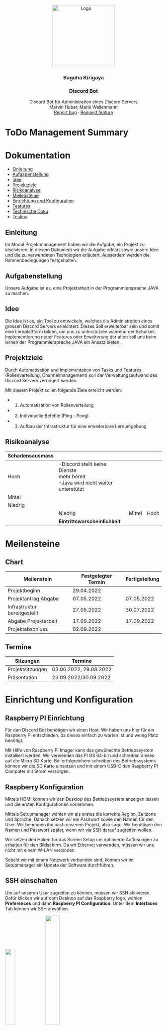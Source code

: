 <p align="center">
  <a href="https://example.com/">
    <img src="Suguha.png" alt="Logo" width=200 height=200>
  </a>

<h3 align="center">Suguha Kirigaya</h3>
  <h3 align="center">Discord Bot</h3>

<p align="center">
    Discord Bot für Administration eines Discord Servers<br>
    Marvin Huber, Mario Weilenmann
    <br>
    <a href="https://reponame/issues/new?template=bug.md">Report bug</a>
    ·
    <a href="https://reponame/issues/new?template=feature.md&labels=feature">Request feature</a>
  </p>

# ToDo Management Summary

# Dokumentation

- [Einleitung](#einleitung)
- [Aufgabenstellung](#aufgabenstellung)
- [Idee](#idee)
- [Projektziele](#projektziele)
- [Risikoanalyse](#risikoanalyse)
- [Meilensteine](#meilensteine)
- [Einrichtung und Konfiguration](#einrichtung-und-konfiguration)
- [Features](#features)
- [Technische Doku](#technische-doku)
- [Testing](#testing)

## Einleitung

Im Modul Projektmanagement haben wir die Aufgabe, ein Projekt zu alsolvieren.
In diesem Dokument wir die Aufgabe erklärt sowie unsere Idee und die zu verwendeten Techologien erläutert. Ausserdem werden die Rahmenbedingungen festgehalten.

## Aufgabenstellung

Unsere Aufgabe ist es, eine Projektarbeit in der Programmiersprache JAVA zu machen.

## Idee

Die Idee ist es, ein Tool zu entwickeln, welches die Administration eines grossen Discord Servers erleichtert.
Dieses Soll erweiterbar sein und somit eine Lernplattform bilden, um uns zu unterstützen während der Schulzeit.
Implementierung neuer Features oder Erweiterung der alten soll uns beim lernen der Programmiersprache JAVA ein Ansatz bieten.

## Projektziele

Durch Automatisation und Implementation von Tasks und Features (Rollenverteilung, Channelmanagement) soll der Verwaltungsaufwand des Discord Servers verringert werden.

Mit diesem Projekt sollen folgende Ziele erreicht werden:

- 1. Automatisation von Rollenverteilung
- 2. Individuelle Befehle (Ping - Pong)
- 3. Aufbau der Infrastruktur für eine erweiterbare Lernumgebung

## Risikoanalyse


| Schadensausmass |                                                                                                 |        |      |
| :-------------- | :---------------------------------------------------------------------------------------------- | -----: | ---: |
| Hoch            | -Discord stellt keine Dienste<br />mehr bereit <br />-Java wird nicht weiter<br /> unterstützt |        |      |
| Mittel          |                                                                                                 |        |      |
| Niedrig         |                                                                                                 |        |      |
|                 | Niedrig                                                                                         | Mittel | Hoch |
|                 | __Eintrittswarscheinlichkeit__                                                                  |        |      |

# Meilensteine

## Chart


| Meilenstein                  | Festgelegter Termin | Fertigstellung |
| ---------------------------- | ------------------- | -------------- |
| Projektbeginn                | 29.04.2022          |                |
| Projektantrag Abgabe         | 07.05.2022          | 07.05.2022     |
| Infrastruktur bereitgestellt | 27.05.2022          | 30.07.2022     |
| Abgabe Projektarbeit         | 17.09.2022          | 17.09.2022     |
| Projektabschluss             | 02.09.2022          |                |

## Termine


| Sitzungen        | Termine                |
| ---------------- | ---------------------- |
| Projektsitzungen | 03.06.2022, 29.08.2022 |
| Präsentation    | 23.09.2022/30.09.2022  |

# Einrichtung und Konfiguration

## Raspberry PI Einrichtung

Für den Discord Bot benötigen wir einen Host. Wir haben uns hier für ein Raspberry PI entschieden, da dieses einfach zu warten ist und wenig Platz benötigt.<br />

Mit Hilfe von Raspberry PI Imager kann das gewünschte Betriebssystem installiert werden. Wir verwenden das PI OS 64-bit und schreiben dieses auf die Micro SD Karte.
Bei erfolgreichem schreiben des Betriebssystems können wir die SD Karte einsetzen und mit einem USB-C den Raspberry Pi Computer mit Strom versorgen.

## Raspberry Konfiguration

Mittels HDMI können wir den Desktop des Betriebssystem anzeigen lassen und die ersten Konfigurationen vornehmen. <br />

Mittels Setupmanager wählen wir als erstes die korrekte Region, Zeitzone und Sprache. Danach setzen wir ein Passwort sowie den Namen für den User. Wir benennen ihn nach unserem Projekt, also sugu. Wir benötigen den Namen und Passwort später, wenn wir via SSH darauf zugreifen wollen. <br />

Wir setzen den Haken für das Screen Setup um optimierte Auflösungen zu erhalten für den Bildschirm. Da wir Ethernet verwenden, müssen wir uns nicht mit einem W-LAN verbinden. <br />

Sobald wir mit einem Netzwerk verbunden sind, können wir im Setupmanager ein Update der Software durchführen.

## SSH einschalten

Um auf unseren User zugreifen zu können, müssen wir SSH aktivieren. Dafür klicken wir auf dem Desktop auf das Raspberry logo, wählen **Preferences** und dann **Raspberry PI Configuration**. Unter dem **Interfaces** Tab können wir SSH anwählen.

<img src="Raspi-Interface.png" width="25%"> <img src="SSH.png" width="30%"> <br />

## Statische IP vergeben

Um mit keinen Komplikationen konfrontiert zu werden, vergeben wir dem Raspberry PI eine Statische IP Addresse. Dafür öffnen wir das Terminal auf dem Desktop. Mittels ``ifconfig`` können wir die momentan zugeweiste IP des netzwerkes ansehen. In unserem Fall ist dies **192.168.1.17**.<br />Mittels ``sudo nano /etc/dhcpcd.conf`` können wir direkt in die config file unsere gewünschte IP Addresse schreiben. Dies machen wir wiefolgt:

```
interface eth0
static ip_address=192.168.1.17
static routers=192.168.1.1
static domain_name_servers=8.8.8.8 8.8.4.4

```

Einstellungen mit ``Ctrl + o`` schreiben und den Editor mit ``Ctrl + x`` verlassen. Danach den Raspi neustarten:

``sudo reboot``

## Docker Installation

Mit Docker ist es einfach, Server-Software Auszuprobieren und zu Betreiben. So Installiert man die Container-Plattform für gängige Betriebssysteme auf dem Server oder Entwickler-PC, hier in unserem Fall das Raspberry PI.

Da nun eine Statische IP gesetzt wurde, kann via SSH verbunden werden. Mittels dem Programm Putty auf 192.168.1.17 verbinden, Username und Passwort eingeben. <br />
Danach führen wir standart package updates aus, um auf dem neusten stand zu sein.

```
sudo apt update

sudo apt upgrade
```

Mit dem curl statement starten wir ein Shell Script, um Docker zu installieren:

```
curl -sSL https://get.docker.com | sh
```

Als nächstes müssen wir den Benutzer ```sugu``` in die dockergruppe hinzufügen:

```
sudo usermod -aG docker sugu
```

## Docker testen

Nach der Installation von Docker und Docker-Compose kann man Programme schnell auf allen Betriebssystemen testen. Ob der Docker-Daemon läuft, verrät `docker version`.

Ob Docker-Compose läuft, verrät `docker compose version`.

## Portainer Installation

Um die Verwaltung der Container zu vereinfachen mit einem web GUI installieren wir Portainer.
Portainer ist ein Open Source Werkzeug, um Container basierte Anwendungen unter Docker, Kubernetes, Docker Swarm und Azure ACI zu verwalten. Dabei stellt Portainer eine komfortable Benutzeroberfläche für das Management der Docker-Umgebung zur Verfügung.

```
sudo docker pull portainer/portainer-ce:linux-arm

sudo docker run -d -p 9000:9000 --name=portainer --restart=always -v /var/run/docker.sock:/var/run/docker.sock -v portainer_data:/data portainer/portainer-ce:linux-arm
```

Danach ist die Installation abgeschlossen. Nun können wir mit einem Browser Lokal auf das Webinterface zugreifen: ``http://sugu.local:9000/``

<img src="Portainer.PNG" width="45%"> <img src="Container.PNG" width="45%">


## Discord Übersicht

Discord ist eine App für Nachrichten, Chats und Videoanrufe.
Das Programm kann auf dem Smartphone oder auch auf dem PC installiert werden.

In den Chats lassen sich auch Videos, Bilder oder Dokumente versenden.
Auf Discord kann man auch eigene Server erstellen. Server sind Bereiche, in denen man sich mit Freunden oder anderen Usern zu einem speziellen Thema austauschen kann.
Auf einem Server kann man verschiedene Sprach- und Textkanäle mit verschiedenen Berechtigungen erstellen. Diese Berechtigungen werden über Rollen verwaltet und können den Usern zugewiesen werden.
<img src="Discord.PNG" width="100%">

# Features

## Rollenverteilung "Simp" Rolle

Um auf einem grossen Server zu erkennen, welcher User zu welcher Freundesgruppe gehört, ist es praktisch einer Rollengruppe anzugehören.
Immer dann, wenn ein Benutzer sich mit dem Sprachkanal "Katari`s Simpsumpf" verbindet, wird dem User über das ausgelöste Event die Rolle "Simp" zugewiesen.
Dadurch ist

## Ping - Pong

Um zu Überprüfen ob der Discord Bot funktioniert und läuft, wird eine Ping - Pong Funktion eingebaut.
Mit `/Ping` kann ein Event ausgelöst werden. Dieses wird mit der Reaktion "Pong!" beantwortet im Chat vom Discord Bot. Somit weiss man, dass er Online ist und funktioniert.

## @Everyone Bot Schutz und Jail Rollenvergabe

Der Chatbefehl `@everyone` wird häufig von Scam-Bots verwendet, um die Aufmerksamkeit durch einen ping an alle zu erhalten. Dies geschieht dann meistens in jedem Textkanal.
Dabei wird gehofft, dass die Personen auf einen Link klicken. Um vorzubeugen, dass jemand auf diesen Link klickt, Löscht der Discord Bot die Nachricht. Weiter gibt er dem Benutzer eine Rolle: "Jail".
Diese Rolle wurde auf dem Discord Server so konfiguriert, dass der Benutzer keine Schreibberechtigung mehr hat und somit keine Links mehr posten kann.

## YEP chatbot

Der Ausdruck "YEP" als Bestätigung auf eine Aussage ist in vielen Gruppen sehr verbreitet. Deswegen Soll der Discord Bot davon nicht ausgeschlossen werden.
Jedes mal wenn ein Satz das Wort `yep` enthält, meldet sich der Discord Bot mit `YEP` über das ausgelöste Event.


# Discord Bot erstellen

Zuerst müssen wir einen neuen Discord Bot erstellen im [Discord Developers](https://discord.com/developers/applications/)
ToDo bild discord_new_application.png

Dann geben wir denn Name ein und akzeptieren TOS:
ToDo build discord_bot_name.png

Wir gehen dann auf OAuth2 nachher URL Generator selektieren bot, Administrator und klicken auf Copy.
ToDo discord_bot_url.png

# Technische Doku

Unser Applikation ist in Java geschrieben. Als Buildsystem verweden wir Gradle damit wir die Java Applikation erstellen können.

Gliederung der Applikation:

<img src="uml-schema.svg" width="80%">

Systemübersicht:

- [Discord API](#discord-API)
- [Raspberry PI / Server](#raspberry-pi-server)
- [Docker](#docker)
- [Applikation, Dependencies](#applikation)
- [Reflektion](#reflektion)

## Discord API

Wir verwenden die Discord API via der Java Bibliothek discord4j.

### Risiken:

Sollte die Discord API down sein, geht unser Bot natürlich nicht, somit ist es ein single point of failure.

## Raspberry PI Server

Als Server verwenden wir einen Raspberry PI 4B 8 GB RAM.

### Vorteile:

Dieser hat den Vorteil wenig Ressourcen zu verbrauchen (Strom, Platz). Ideal Für unseren Use Case.

### Nachteile

Ein Nachteil kann sein, dass bestimmte Software nicht läuft, da es eine andere CPU Architecture hat.
Beim Raspberry PI ist es ein arm64v7.

Uns betrifft das nicht in diesem Fall, da unsere Java Applikation in einem Docker Container gehostet wird.

### Risiken:

1. Stromausfall: Sollte es einen Stromausfall geben, wird der Discord Bot, abstürzen da wir ihn nicht redundant hosten.
2. Internetausfall: Sollte die Internetverbindung ausfallen ist der Discord Bot auch nicht erreichbar.

## Docker

Wir verwenden docker als Container Technologie.
Ermöglicht uns einfaches Deployment von der Applikation. Wenn die Applikation auf dem Container läuft, kann der Discord Bot auf allen Docker lauffähigen PCs gehostet werden.
Zudem verwenden wir noch Docker Compose. Dieser Managed den Docker Container. Sollte dieser abstürzen wird er neu gestartet. Dies Ermöglicht es uns eine hohe Uptime zu gewährleisten.

### Vorteile:

Abgestürzte Container werden neu gestartet.

### Nachteile / Risiken:

Wir haben eine zusätzliche Abhängigkeit, welche wir managen müssen.

## Applikation

Unser Discord Bot ist in Java geschrieben. Wir verwenden als bibliothek discord4j, welche uns eine einfache integration mit Discord ermöglicht.

### Vorteile:

Java ist eine einfach zu lernende Sprache. Weiter gibt es schon viele Bibliotheken, welche wir einbinden können.

### Nachteile / Risiken:

Wir haben eine direkte Abhängigkeit zu discord4j. Sollte die bibliothek nicht mehr gewartet werden, müssten wir Anpassungen selbst implementieren.

## VCS

Als VCS haben wir die Vorgabe Git

### Vorgehen beim Programmieren

Wir haben uns dazu entschieden die Applikation in Pair Programming zu erstellen. Somit haben wir einen direkten Austausch von Ideen, wie wir unser gewünschtes Feature umsetzen können.
Der Vorteil dabei ist, dass wir beide den Code kennen und diesen einfach warten können.

```Filesystem
main/
└── Java/
      └── ch.wema/
            ├── commands/
            │        └── PingCommand
            ├── core/
            │    ├── command/
            │           └── Command
            │    └──reaction/
            │           └── Reaction
            ├── event.listeners/
            │           ├── ChatInpitInteractionEventListener
            │           ├── MessageCreateEventListener
            │           └── VoiceStateUpdateEventListener
            └──  reactions/
                  │     ├── AtEveryoneReaction
                  │     ├── SimpReaction
                  │     └── YepReaction
                  ├── GlobalCommandRegistrar
                  └── Sugu
 
```

Folgende 4 Teile sind die wichtigsten:

1. Commands
2. Reactions
3. Listeners
4. GlobalCommandRegistrar

#### Commands:

Commands oder auch Befehle sind alle Befehle, welcher der Benutzer kontrolliert absetzen kann.<br />
Diese Unterteilung ist zur separierung von Klassen und dient der einfachen Übersicht.

#### Reactions:

Eine Reaction ist ein Event, auf welches man Reagieren möchte bsp. Statusänderung von Usern.

#### Listeners:

Listeners handeln alle Events von Reactions und Commands.

#### GlobalCommandRegistrar:

Dient zur Registrierung von Events auf der Server Seite.


#### Gliederungsvorteile

Anpassungen sind einfach zu erstellen, da man diese als Command oder als Reaction einfach hinzufügen kann und keinen bestehenden Code anpassen muss.
Der Core Ordner dient als Abstraction damit alle Reactions/Commands einen gleichen nenner haben ausserhalb des Objektes.

## Reflektion ToDo überprüfen und ergänzen

#### Was ist gut geganen:

Die Entscheidung dass es ein Discord Bot werden sollte, war einfach zu treffen. Da Mario ein Discord Server hat und diesen mit den Bot Administrieren möchte. Die einarbeitung in das Discord Framework discord4j war zudem auch einfach, nachdem wir entdeckt haben wie wir den Code inspecten können.

#### Wo haben wir noch verbessung potenzial:

Wir haben noch potenzial bei der Aktualisierung vom Bot selbst. Automatische Updates wären mit Docker hub möglich.
Bei der Java programmierung war es für uns beide neuland. Deswegen hatten wir am anfang noch mühe sachen umsetzen, diese ist aber in den Wochen immer besser geworden da wir vertrauter mit der Sprache und dem Framework geworden sind.
Wir hatten Probleme bei der Erstellung von der fat jar file.

#### Aussicht:

Wir hab beschlossen dass dieses Projekt eine grundlage sein soll für eine Discord Bot Infrastruktur. Von Code her sind wir sehr flexible und können schnell neue Reactions oder Commands erstellen da wir das Framework erstellt haben. Jetzt brauchen wir nur noch mehr coole Ideen, welche wir umsetzen können.

## Testing


|                     |                                      |
| ------------------- |--------------------------------------|
| Test                | /Ping befehl                         |
| Testablauf          | /ping in einem channel schreiben     |
| Erwartetes Resultat | Reaktion vom Discord Bot: "Pong!     |
| Resultat            | <img src="PingTest.PNG" width="80%"> |


|                     |                                              |
| ------------------- |----------------------------------------------|
| Test                | Yep Reaktion                                 |
| Testablauf          | Eine Nachricht im Chat mit "yep" inbegriffen |
| Erwartetes Resultat | eine Antwort vom Bot mit "YEP"                |
| Resultat            | <img src="TestingYEP.PNG" width="80%">       |


|                     |                                      |
| ------------------- |--------------------------------------|
| Test                | Automatische Rollenvergabe "Simp"    |
| Testablauf          | In den Sprachkanal joinen            |
| Erwartetes Resultat | Rolle "Simp" erhalten                |
| Resultat            | <img src="SimpTest.PNG" width="80%"> |

|                     |                                               |
| ------------------- |-----------------------------------------------|
| Test                | @everyone unterdrückung                       |
| Testablauf          | @everyone in den Chat schreiben               |
| Erwartetes Resultat | Löschen der Nachricht und Jail Rolle bekommen |
| Resultat            | <img src="JailTest.PNG" width="80%">          |



## Copyright and license

LGPL-3.0 license

Copyright (c) GitHub, Inc. and the https://opencollective.com/Discord4J contributors.
